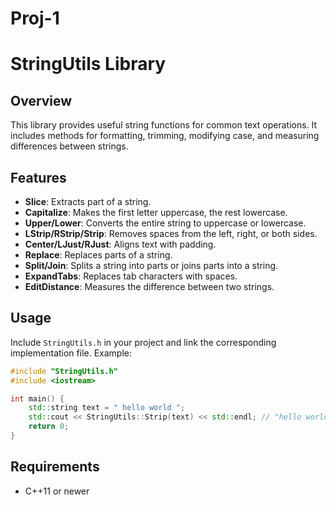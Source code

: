 # Proj-1
# StringUtils Library

## Overview
This library provides useful string functions for common text operations. It includes methods for formatting, trimming, modifying case, and measuring differences between strings.

## Features
- **Slice**: Extracts part of a string.
- **Capitalize**: Makes the first letter uppercase, the rest lowercase.
- **Upper/Lower**: Converts the entire string to uppercase or lowercase.
- **LStrip/RStrip/Strip**: Removes spaces from the left, right, or both sides.
- **Center/LJust/RJust**: Aligns text with padding.
- **Replace**: Replaces parts of a string.
- **Split/Join**: Splits a string into parts or joins parts into a string.
- **ExpandTabs**: Replaces tab characters with spaces.
- **EditDistance**: Measures the difference between two strings.

## Usage
Include `StringUtils.h` in your project and link the corresponding implementation file. Example:

```cpp
#include "StringUtils.h"
#include <iostream>

int main() {
    std::string text = " hello world ";
    std::cout << StringUtils::Strip(text) << std::endl; // "hello world"
    return 0;
}
```

## Requirements
- C++11 or newer



